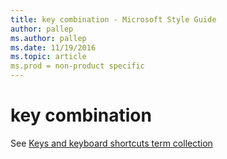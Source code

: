 ```yaml
---
title: key combination - Microsoft Style Guide
author: pallep
ms.author: pallep
ms.date: 11/19/2016
ms.topic: article
ms.prod = non-product specific
---
```


# key combination

See [Keys and keyboard shortcuts term collection](/style-guide/a-z-word-list-term-collections/term-collections/keys-keyboard-shortcuts)
